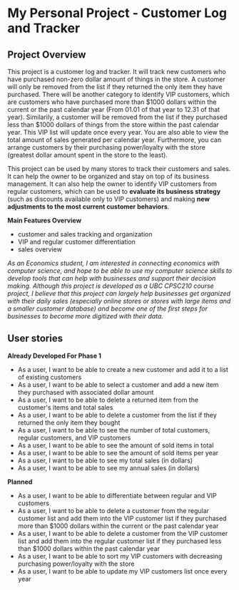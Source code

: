 # My Personal Project - Customer Log and Tracker

## Project Overview

This project is a customer log and tracker. It will track new customers who have purchased non-zero dollar amount of things in the store. A customer will only be removed from the list if they returned the only item they have purchased. There will be another category to identify VIP customers, which are customers who have purchased more than $1000 dollars within the current or the past calendar year (From 01.01 of that year to 12.31 of that year). Similarily, a customer will be removed from the list if they purchased less than $1000 dollars of things from the store within the past calendar year. This VIP list will update once every year. You are also able to view the total amount of sales generated per calendar year. Furthermore, you can arrange customers by their purchasing power/loyalty with the store (greatest dollar amount spent in the store to the least). 

This project can be used by many stores to track their customers and sales. It can help the owner to be organized and stay on top of its business management. It can also help the owner to identify VIP customers from regular customers, which can be used to **evaluate its business strategy** (such as discounts available only to VIP customers) and making **new adjustments to the most current customer behaviors**.

**Main Features Overview**
- customer and sales tracking and organization
- VIP and regular customer differentiation
- sales overview

*As an Economics student, I am interested in connecting economics with computer science, and hope to be able to use my computer science skills to develop tools that can help with businesses and support their decision making. Although this project is developed as a UBC CPSC210 course project, I believe that this project can largely help businesses get organized with their daily sales (especially online stores or stores with large items and a smaller customer database) and become one of the first steps for businesses to become more digitized with their data.*

## User stories

**Already Developed For Phase 1**
- As a user, I want to be able to create a new customer and add it to a list of existing customers
- As a user, I want to be able to select a customer and add a new item they purchased with associated dollar amount
- As a user, I want to be able to delete a returned item from the customer's items and total sales
- As a user, I want to be able to delete a customer from the list if they returned the only item they bought
- As a user, I want to be able to see the number of total customers, regular customers, and VIP customers
- As a user, I want to be able to see the amount of sold items in total
- As a user, I want to be able to see the amount of sold items per year
- As a user, I want to be able to see my total sales (in dollars)
- As a user, I want to be able to see my annual sales (in dollars)

**Planned**
- As a user, I want to be able to differentiate between regular and VIP customers
- As a user, I want to be able to delete a customer from the regular customer list and add them into the VIP customer list if they purchased more than $1000 dollars within the current or the past calendar year
- As a user, I want to be able to delete a customer from the VIP customer list and add them into the regular customer list if they purchased less than $1000 dollars within the past calendar year
- As a user, I want to be able to sort my VIP customers with decreasing purchasing power/loyalty with the store
- As a user, I want to be able to update my VIP customers list once every year
